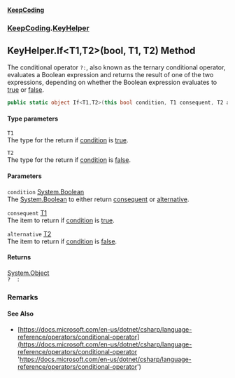 #### [KeepCoding](index.md 'index')
### [KeepCoding](KeepCoding.md 'KeepCoding').[KeyHelper](KeyHelper.md 'KeepCoding.KeyHelper')
## KeyHelper.If&lt;T1,T2&gt;(bool, T1, T2) Method
The conditional operator `?:`, also known as the ternary conditional operator, evaluates a Boolean expression and returns the result of one of the two expressions, depending on whether the Boolean expression evaluates to [true](https://docs.microsoft.com/en-us/dotnet/csharp/language-reference/builtin-types/bool 'https://docs.microsoft.com/en-us/dotnet/csharp/language-reference/builtin-types/bool') or [false](https://docs.microsoft.com/en-us/dotnet/csharp/language-reference/builtin-types/bool 'https://docs.microsoft.com/en-us/dotnet/csharp/language-reference/builtin-types/bool').  
```csharp
public static object If<T1,T2>(this bool condition, T1 consequent, T2 alternative);
```
#### Type parameters
<a name='KeepCoding.KeyHelper.If.T1.T2.(bool.T1.T2).T1'></a>
`T1`  
The type for the return if [condition](KeyHelper.If.tQi.TZfnNHr3wngBAtndCg.md#KeepCoding.KeyHelper.If.T1.T2.(bool.T1.T2).condition 'KeepCoding.KeyHelper.If&lt;T1,T2&gt;(bool, T1, T2).condition') is [true](https://docs.microsoft.com/en-us/dotnet/csharp/language-reference/builtin-types/bool 'https://docs.microsoft.com/en-us/dotnet/csharp/language-reference/builtin-types/bool').
  
<a name='KeepCoding.KeyHelper.If.T1.T2.(bool.T1.T2).T2'></a>
`T2`  
The type for the return if [condition](KeyHelper.If.tQi.TZfnNHr3wngBAtndCg.md#KeepCoding.KeyHelper.If.T1.T2.(bool.T1.T2).condition 'KeepCoding.KeyHelper.If&lt;T1,T2&gt;(bool, T1, T2).condition') is [false](https://docs.microsoft.com/en-us/dotnet/csharp/language-reference/builtin-types/bool 'https://docs.microsoft.com/en-us/dotnet/csharp/language-reference/builtin-types/bool').
  
#### Parameters
<a name='KeepCoding.KeyHelper.If.T1.T2.(bool.T1.T2).condition'></a>
`condition` [System.Boolean](https://docs.microsoft.com/en-us/dotnet/api/System.Boolean 'System.Boolean')  
The [System.Boolean](https://docs.microsoft.com/en-us/dotnet/api/System.Boolean 'System.Boolean') to either return [consequent](KeyHelper.If.tQi.TZfnNHr3wngBAtndCg.md#KeepCoding.KeyHelper.If.T1.T2.(bool.T1.T2).consequent 'KeepCoding.KeyHelper.If&lt;T1,T2&gt;(bool, T1, T2).consequent') or [alternative](KeyHelper.If.tQi.TZfnNHr3wngBAtndCg.md#KeepCoding.KeyHelper.If.T1.T2.(bool.T1.T2).alternative 'KeepCoding.KeyHelper.If&lt;T1,T2&gt;(bool, T1, T2).alternative').
  
<a name='KeepCoding.KeyHelper.If.T1.T2.(bool.T1.T2).consequent'></a>
`consequent` [T1](KeyHelper.If.tQi.TZfnNHr3wngBAtndCg.md#KeepCoding.KeyHelper.If.T1.T2.(bool.T1.T2).T1 'KeepCoding.KeyHelper.If&lt;T1,T2&gt;(bool, T1, T2).T1')  
The item to return if [condition](KeyHelper.If.tQi.TZfnNHr3wngBAtndCg.md#KeepCoding.KeyHelper.If.T1.T2.(bool.T1.T2).condition 'KeepCoding.KeyHelper.If&lt;T1,T2&gt;(bool, T1, T2).condition') is [true](https://docs.microsoft.com/en-us/dotnet/csharp/language-reference/builtin-types/bool 'https://docs.microsoft.com/en-us/dotnet/csharp/language-reference/builtin-types/bool').
  
<a name='KeepCoding.KeyHelper.If.T1.T2.(bool.T1.T2).alternative'></a>
`alternative` [T2](KeyHelper.If.tQi.TZfnNHr3wngBAtndCg.md#KeepCoding.KeyHelper.If.T1.T2.(bool.T1.T2).T2 'KeepCoding.KeyHelper.If&lt;T1,T2&gt;(bool, T1, T2).T2')  
The item to return if [condition](KeyHelper.If.tQi.TZfnNHr3wngBAtndCg.md#KeepCoding.KeyHelper.If.T1.T2.(bool.T1.T2).condition 'KeepCoding.KeyHelper.If&lt;T1,T2&gt;(bool, T1, T2).condition') is [false](https://docs.microsoft.com/en-us/dotnet/csharp/language-reference/builtin-types/bool 'https://docs.microsoft.com/en-us/dotnet/csharp/language-reference/builtin-types/bool').
  
#### Returns
[System.Object](https://docs.microsoft.com/en-us/dotnet/api/System.Object 'System.Object')  
` ?  : `
### Remarks
#### See Also
- [https://docs.microsoft.com/en-us/dotnet/csharp/language-reference/operators/conditional-operator](https://docs.microsoft.com/en-us/dotnet/csharp/language-reference/operators/conditional-operator 'https://docs.microsoft.com/en-us/dotnet/csharp/language-reference/operators/conditional-operator')
